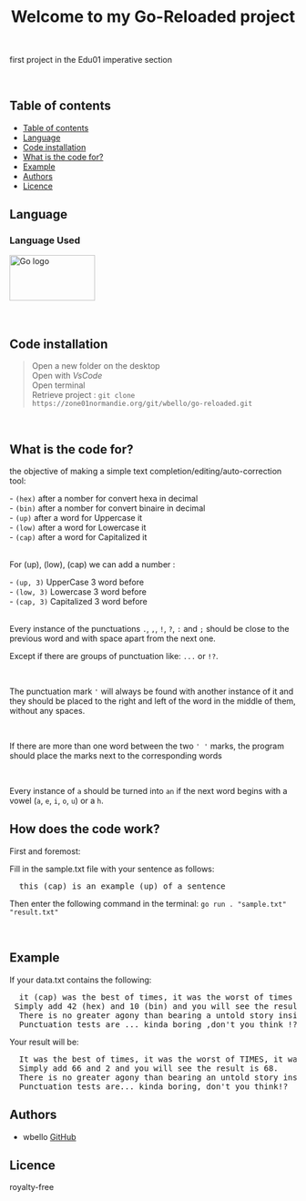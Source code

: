 <h1 align="center">Welcome to my Go-Reloaded project</h1>
<br>
<p>first project in the Edu01 imperative section</p>
<br>

## Table of contents

- [Table of contents](#table-of-contents)
- [Language](#language)
- [Code installation](#code-installation)
- [What is the code for?](#what-is-the-code-for)
- [Example](#example)
- [Authors](#authors)
- [Licence](#licence)

## Language

<h3 align="left">Language Used</h3>
<div align="left">
  <img src="https://openupthecloud.com/wp-content/uploads/2020/01/Golang.png?ezimgfmt=ng%3Awebp%2Fngcb2%2Frs%3Adevice%2Frscb2-1" height="80" width="150" alt="Go logo"  />
</div>
<br><br>

## Code installation


> Open a new folder on the desktop  <br>
> Open with *VsCode* <br>
> Open terminal <br>
> Retrieve project : `git clone https://zone01normandie.org/git/wbello/go-reloaded.git` <br>

<br>

## What is the code for?

<p>the objective of making a simple text completion/editing/auto-correction tool:</p>
- <code>(hex)</code> after a nomber for convert hexa in decimal<br>
- <code>(bin)</code> after a nomber for convert binaire in decimal <br>
- <code>(up)</code> after a word for Uppercase it <br>
- <code>(low)</code> after a word for Lowercase it <br>
- <code>(cap)</code> after a word for Capitalized it <br>
<br>

<p>For (up), (low), (cap) we can add a number :</p>
- <code>(up, 3)</code> UpperCase 3 word before <br>
- <code>(low, 3)</code> Lowercase 3 word before <br>
- <code>(cap, 3)</code> Capitalized 3 word before <br>
<br>

<p>Every instance of the punctuations <code>.</code>, <code>,</code>, <code>!</code>, <code>?</code>, <code>:</code> and <code>;</code> should be close to the previous word and with space apart from the next one.</p>
<p>Except if there are groups of punctuation like: <code>...</code> or <code>!?</code>.<p>
<br>

<p>The punctuation mark <code>'</code> will always be found with another instance of it and they should be placed to the right and left of the word in the middle of them, without any spaces.</p>
<br>

<p>If there are more than one word between the two <code>' '</code> marks, the program should place the marks next to the corresponding words</p>
<br>

<p>Every instance of <code>a</code> should be turned into <code>an</code> if the next word begins with a vowel (<code>a</code>, <code>e</code>, <code>i</code>, <code>o</code>, <code>u</code>) or a <code>h</code>.</p>

<h2>How does the code work?</h2>
<p>First and foremost:</p>
<p>Fill in the sample.txt file with your sentence as follows:</p>
<pre>
  <span>this (cap) is an example (up) of a sentence</span>
</pre>

<p>Then enter the following command in the terminal: <code>go run . "sample.txt" "result.txt" </code></p>

<br>

## Example

<p>If your data.txt contains the following:</p>
<pre>
  <span>it (cap) was the best of times, it was the worst of times (up) , it was the age of wisdom, it was the age of foolishness (cap, 6) , it was the epoch of belief, it was the epoch of incredulity, it was the season of Light, it was the season of darkness, it was the spring of hope, IT WAS THE (low, 3) winter of despair.</span>
<span> Simply add 42 (hex) and 10 (bin) and you will see the result is 68.</span>
  <span>There is no greater agony than bearing a untold story inside you.</span>
  <span>Punctuation tests are ... kinda boring ,don't you think !?</span>
</pre>

<p>Your result will be:</p>
<pre>
  <span>It was the best of times, it was the worst of TIMES, it was the age of wisdom, It Was The Age Of Foolishness, it was the epoch of belief, it was the epoch of incredulity, it was the season of Light, it was the season of darkness, it was the spring of hope, it was the winter of despair. </span>
  <span>Simply add 66 and 2 and you will see the result is 68.</span>
  <span>There is no greater agony than bearing an untold story inside you. </span>
  <span>Punctuation tests are... kinda boring, don't you think!?</span>
</pre>

## Authors

+ wbello [GitHub](https://github.com/LuffydouSenpai) 

## Licence

<p>royalty-free</p>